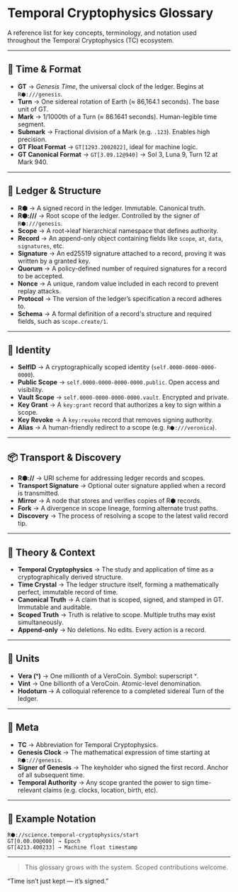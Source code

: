 # Temporal Cryptophysics Glossary

A reference list for key concepts, terminology, and notation used throughout the Temporal Cryptophysics (TC) ecosystem.

---

## 🧭 Time & Format

-   **GT** → _Genesis Time_, the universal clock of the ledger. Begins at `R⬢:///genesis`.
-   **Turn** → One sidereal rotation of Earth (≈ 86,164.1 seconds). The base unit of GT.
-   **Mark** → 1/1000th of a Turn (≈ 86.1641 seconds). Human-legible time segment.
-   **Submark** → Fractional division of a Mark (e.g. `.123`). Enables high precision.
-   **GT Float Format** → `GT[1293.2002022]`, ideal for machine logic.
-   **GT Canonical Format** → `GT[3.09.12@940]` → Sol 3, Luna 9, Turn 12 at Mark 940.

---

## 🔐 Ledger & Structure

-   **R⬢** → A signed record in the ledger. Immutable. Canonical truth.
-   **R⬢:///** → Root scope of the ledger. Controlled by the signer of `R⬢:///genesis`.
-   **Scope** → A root→leaf hierarchical namespace that defines authority.
-   **Record** → An append-only object containing fields like `scope`, `at`, `data`, `signatures`, etc.
-   **Signature** → An ed25519 signature attached to a record, proving it was written by a granted key.
-   **Quorum** → A policy-defined number of required signatures for a record to be accepted.
-   **Nonce** → A unique, random value included in each record to prevent replay attacks.
-   **Protocol** → The version of the ledger’s specification a record adheres to.
-   **Schema** → A formal definition of a record's structure and required fields, such as `scope.create/1`.

---

## 🪪 Identity

-   **SelfID** → A cryptographically scoped identity (`self.0000-0000-0000-0000`).
-   **Public Scope** → `self.0000-0000-0000-0000.public`. Open access and visibility.
-   **Vault Scope** → `self.0000-0000-0000-0000.vault`. Encrypted and private.
-   **Key Grant** → A `key:grant` record that authorizes a key to sign within a scope.
-   **Key Revoke** → A `key:revoke` record that removes signing authority.
-   **Alias** → A human-friendly redirect to a scope (e.g. `R⬢:///veronica`).

---

## 📦 Transport & Discovery

-   **R⬢://** → URI scheme for addressing ledger records and scopes.
-   **Transport Signature** → Optional outer signature applied when a record is transmitted.
-   **Mirror** → A node that stores and verifies copies of R⬢ records.
-   **Fork** → A divergence in scope lineage, forming alternate trust paths.
-   **Discovery** → The process of resolving a scope to the latest valid record tip.

---

## 📐 Theory & Context

-   **Temporal Cryptophysics** → The study and application of time as a cryptographically derived structure.
-   **Time Crystal** → The ledger structure itself, forming a mathematically perfect, immutable record of time.
-   **Canonical Truth** → A claim that is scoped, signed, and stamped in GT. Immutable and auditable.
-   **Scoped Truth** → Truth is relative to scope. Multiple truths may exist simultaneously.
-   **Append-only** → No deletions. No edits. Every action is a record.

---

## 💠 Units

-   **Vera (ᵛ)** → One millionth of a VeroCoin. Symbol: superscript ᵛ.
-   **Vint** → One billionth of a VeroCoin. Atomic-level denomination.
-   **Hodoturn** → A colloquial reference to a completed sidereal Turn of the ledger.

---

## 🧪 Meta

-   **TC** → Abbreviation for Temporal Cryptophysics.
-   **Genesis Clock** → The mathematical expression of time starting at `R⬢:///genesis`.
-   **Signer of Genesis** → The keyholder who signed the first record. Anchor of all subsequent time.
-   **Temporal Authority** → Any scope granted the power to sign time-relevant claims (e.g. clocks, location, birth, etc).

---

## 📌 Example Notation

```plaintext
R⬢://science.temporal-cryptophysics/start
GT[0.00.00@000] → Epoch
GT[4213.400233] → Machine float timestamp
```

---

> This glossary grows with the system. Scoped contributions welcome.

“Time isn’t just kept — it’s signed.”
